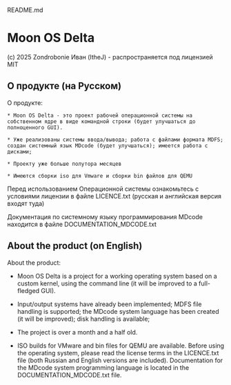 README.md

# Moon OS Delta

(c) 2025 Zondrobonie Иван (ItheJ) - распространяется под лицензией MIT

## О продукте (на Русском)
О продукте:

	* Moon OS Delta - это проект рабочей операционной системы на собственном ядре в виде командной строки (будет улучшаться до полноценного GUI).
	
	* Уже реализованы системы ввода/вывода; работа с файлами формата MDFS; создан системный язык MDcode (будет улучшаться); имеется работа с дисками;
	
	* Проекту уже больше полутора месяцев
	
	* Имеются сборки iso для Vmware и сборки bin файлов для QEMU
Перед использованием Операционной системы ознакомьтесь с условиями лицензии в файле LICENCE.txt (русская и английская версия входят туда)

Документация по системному языку программирования MDcode находится в файле DOCUMENTATION_MDCODE.txt
## About the product (on English)
About the product:

* Moon OS Delta is a project for a working operating system based on a custom kernel, using the command line (it will be improved to a full-fledged GUI).

* Input/output systems have already been implemented; MDFS file handling is supported; the MDcode system language has been created (it will be improved); disk handling is available;

* The project is over a month and a half old.

* ISO builds for VMware and bin files for QEMU are available.
Before using the operating system, please read the license terms in the LICENCE.txt file (both Russian and English versions are included).
Documentation for the MDcode system programming language is located in the DOCUMENTATION_MDCODE.txt file.